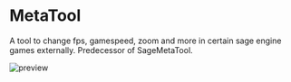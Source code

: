 # MetaTool
A tool to change fps, gamespeed, zoom and more in certain sage engine games externally. Predecessor of SageMetaTool.

![preview](https://user-images.githubusercontent.com/26028969/123409432-78a46e80-d5ae-11eb-908d-061d60a2be20.PNG)
